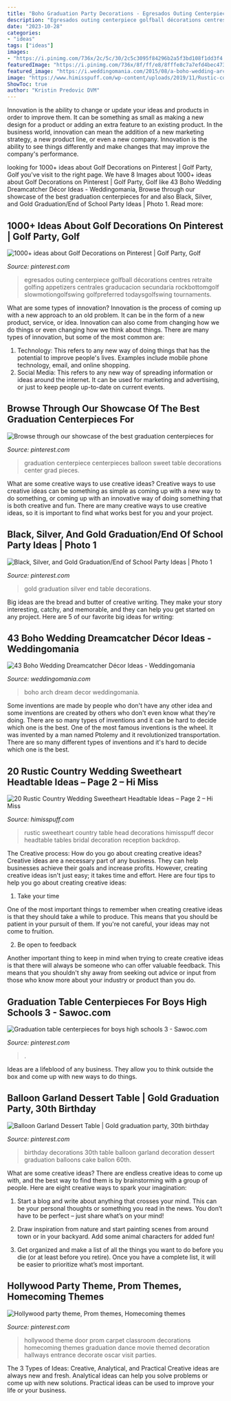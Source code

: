 ```yaml
---
title: "Boho Graduation Party Decorations - Egresados Outing Centerpiece Golfball Décorations Centres Retraite Golfing Appetizers Centrales Graducacion Secundaria Rockbottomgolf Slowmotiongolfswing Golfpreferred Todaysgolfswing Tournaments"
description: "Egresados outing centerpiece golfball décorations centres retraite golfing appetizers centrales graducacion secundaria rockbottomgolf slowmotiongolfswing golfpreferred todaysgolfswing tournaments"
date: "2023-10-28"
categories:
- "ideas"
tags: ["ideas"]
images:
- "https://i.pinimg.com/736x/2c/5c/30/2c5c3095f84296b2a5f3bd108f1dd3f4.jpg"
featuredImage: "https://i.pinimg.com/736x/8f/ff/e8/8fffe8c7a7efd4bec473858cc80fe17d.jpg"
featured_image: "https://i.weddingomania.com/2015/08/a-boho-wedding-arch-with-greenery-blush-and-pastel-blooms-and-some-dream-catchers-hanging-inside.jpg"
image: "https://www.himisspuff.com/wp-content/uploads/2019/11/Rustic-country-wedding-sweetheart-head-table-decoration-ideas-20.jpg"
ShowToc: true
author: "Kristin Predovic DVM"
---
```



Innovation is the ability to change or update your ideas and products in order to improve them. It can be something as small as making a new design for a product or adding an extra feature to an existing product. In the business world, innovation can mean the addition of a new marketing strategy, a new product line, or even a new company. Innovation is the ability to see things differently and make changes that may improve the company's performance.

	

		
looking for 1000+ ideas about Golf Decorations on Pinterest | Golf Party, Golf you've visit to the right page. We have 8 Images about 1000+ ideas about Golf Decorations on Pinterest | Golf Party, Golf like 43 Boho Wedding Dreamcatcher Décor Ideas - Weddingomania, Browse through our showcase of the best graduation centerpieces for and also Black, Silver, and Gold Graduation/End of School Party Ideas | Photo 1. Read more:
		
    
## 1000+ Ideas About Golf Decorations On Pinterest | Golf Party, Golf

<img loading=lazy src="https://i.pinimg.com/736x/65/29/05/65290542ac39120baf47ef23f7cf08ac--sports-centerpieces-golf-decorations.jpg" onerror="this.onerror=null;this.src='https://tse3.mm.bing.net/th?id=OIP.ESabBlYUz9djq2j1FuY4HAHaJ4&amp;pid=15.1';" alt="1000+ ideas about Golf Decorations on Pinterest | Golf Party, Golf">

_Source: pinterest.com_

>egresados outing centerpiece golfball décorations centres retraite golfing appetizers centrales graducacion secundaria rockbottomgolf slowmotiongolfswing golfpreferred todaysgolfswing tournaments. 

	

What are some types of innovation?
Innovation is the process of coming up with a new approach to an old problem. It can be in the form of a new product, service, or idea. Innovation can also come from changing how we do things or even changing how we think about things. There are many types of innovation, but some of the most common are: 
1) Technology: This refers to any new way of doing things that has the potential to improve people's lives. Examples include mobile phone technology, email, and online shopping. 
2) Social Media: This refers to any new way of spreading information or ideas around the internet. It can be used for marketing and advertising, or just to keep people up-to-date on current events.

    
## Browse Through Our Showcase Of The Best Graduation Centerpieces For

<img loading=lazy src="https://i.pinimg.com/736x/2c/5c/30/2c5c3095f84296b2a5f3bd108f1dd3f4.jpg" onerror="this.onerror=null;this.src='https://tse2.mm.bing.net/th?id=OIP.QTunpbgfHZXciUnAg5G1lAHaJ3&amp;pid=15.1';" alt="Browse through our showcase of the best graduation centerpieces for">

_Source: pinterest.com_

>graduation centerpiece centerpieces balloon sweet table decorations center grad pieces. 

	

What are some creative ways to use creative ideas?
Creative ways to use creative ideas can be something as simple as coming up with a new way to do something, or coming up with an innovative way of doing something that is both creative and fun. There are many creative ways to use creative ideas, so it is important to find what works best for you and your project.

    
## Black, Silver, And Gold Graduation/End Of School Party Ideas | Photo 1

<img loading=lazy src="https://i.pinimg.com/736x/e1/25/19/e125190a458dd4439908760498b278f2.jpg" onerror="this.onerror=null;this.src='https://tse4.mm.bing.net/th?id=OIP.9VW8eQ2tSjQAHSdo9n2Q_QHaJ4&amp;pid=15.1';" alt="Black, Silver, and Gold Graduation/End of School Party Ideas | Photo 1">

_Source: pinterest.com_

>gold graduation silver end table decorations. 

	

Big ideas are the bread and butter of creative writing. They make your story interesting, catchy, and memorable, and they can help you get started on any project. Here are 5 of our favorite big ideas for writing:

    
## 43 Boho Wedding Dreamcatcher Décor Ideas - Weddingomania

<img loading=lazy src="https://i.weddingomania.com/2015/08/a-boho-wedding-arch-with-greenery-blush-and-pastel-blooms-and-some-dream-catchers-hanging-inside.jpg" onerror="this.onerror=null;this.src='https://tse1.mm.bing.net/th?id=OIP.lXr-3KWONIELkq5LZfrUMAHaLH&amp;pid=15.1';" alt="43 Boho Wedding Dreamcatcher Décor Ideas - Weddingomania">

_Source: weddingomania.com_

>boho arch dream decor weddingomania. 

	

Some inventions are made by people who don't have any other idea and some inventions are created by others who don't even know what they're doing. There are so many types of inventions and it can be hard to decide which one is the best. One of the most famous inventions is the wheel. It was invented by a man named Ptolemy and it revolutionized transportation. There are so many different types of inventions and it's hard to decide which one is the best.

    
## 20 Rustic Country Wedding Sweetheart Headtable Ideas – Page 2 – Hi Miss

<img loading=lazy src="https://www.himisspuff.com/wp-content/uploads/2019/11/Rustic-country-wedding-sweetheart-head-table-decoration-ideas-20.jpg" onerror="this.onerror=null;this.src='https://tse2.mm.bing.net/th?id=OIP.grRlXYGQrpPQdSM5QVf16QHaNK&amp;pid=15.1';" alt="20 Rustic Country Wedding Sweetheart Headtable Ideas – Page 2 – Hi Miss">

_Source: himisspuff.com_

>rustic sweetheart country table head decorations himisspuff decor headtable tables bridal decoration reception backdrop. 

	

The Creative process: How do you go about creating creative ideas?
Creative ideas are a necessary part of any business. They can help businesses achieve their goals and increase profits. However, creating creative ideas isn't just easy; it takes time and effort. Here are four tips to help you go about creating creative ideas:
1. Take your time

One of the most important things to remember when creating creative ideas is that they should take a while to produce. This means that you should be patient in your pursuit of them. If you're not careful, your ideas may not come to fruition.

2. Be open to feedback

Another important thing to keep in mind when trying to create creative ideas is that there will always be someone who can offer valuable feedback. This means that you shouldn't shy away from seeking out advice or input from those who know more about your industry or product than you do.

    
## Graduation Table Centerpieces For Boys High Schools 3 - Sawoc.com

<img loading=lazy src="https://i.pinimg.com/736x/8f/ff/e8/8fffe8c7a7efd4bec473858cc80fe17d.jpg" onerror="this.onerror=null;this.src='https://tse4.mm.bing.net/th?id=OIP.jN5hTAQ2fhGdeDk67_h3qwAAAA&amp;pid=15.1';" alt="Graduation table centerpieces for boys high schools 3 - Sawoc.com">

_Source: pinterest.com_

>. 

	

Ideas are a lifeblood of any business. They allow you to think outside the box and come up with new ways to do things.

    
## Balloon Garland Dessert Table | Gold Graduation Party, 30th Birthday

<img loading=lazy src="https://i.pinimg.com/736x/f9/44/51/f94451922494393bd05109e70797d19b.jpg" onerror="this.onerror=null;this.src='https://tse3.mm.bing.net/th?id=OIP.gcxc12V1IH5Ogud6Mu9FuQHaJ3&amp;pid=15.1';" alt="Balloon Garland Dessert Table | Gold graduation party, 30th birthday">

_Source: pinterest.com_

>birthday decorations 30th table balloon garland decoration dessert graduation balloons cake ballon 60th. 

	

What are some creative ideas?
There are endless creative ideas to come up with, and the best way to find them is by brainstorming with a group of people. Here are eight creative ways to spark your imagination: 
1. Start a blog and write about anything that crosses your mind. This can be your personal thoughts or something you read in the news. You don’t have to be perfect – just share what’s on your mind!

2. Draw inspiration from nature and start painting scenes from around town or in your backyard. Add some animal characters for added fun!

3. Get organized and make a list of all the things you want to do before you die (or at least before you retire). Once you have a complete list, it will be easier to prioritize what’s most important.

    
## Hollywood Party Theme, Prom Themes, Homecoming Themes

<img loading=lazy src="https://i.pinimg.com/736x/72/1d/a5/721da5248631f924dd69ce784d1935da.jpg" onerror="this.onerror=null;this.src='https://tse3.mm.bing.net/th?id=OIP.ZCbhf2MI72Z4vUGxiLKPvgHaJ3&amp;pid=15.1';" alt="Hollywood party theme, Prom themes, Homecoming themes">

_Source: pinterest.com_

>hollywood theme door prom carpet classroom decorations homecoming themes graduation dance movie themed decoration hallways entrance decorate oscar visit parties. 

	

The 3 Types of Ideas: Creative, Analytical, and Practical
Creative ideas are always new and fresh. Analytical ideas can help you solve problems or come up with new solutions. Practical ideas can be used to improve your life or your business.


